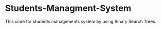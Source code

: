 # Students-Managment-System
This code for students managements system by using Binary Search Trees.
